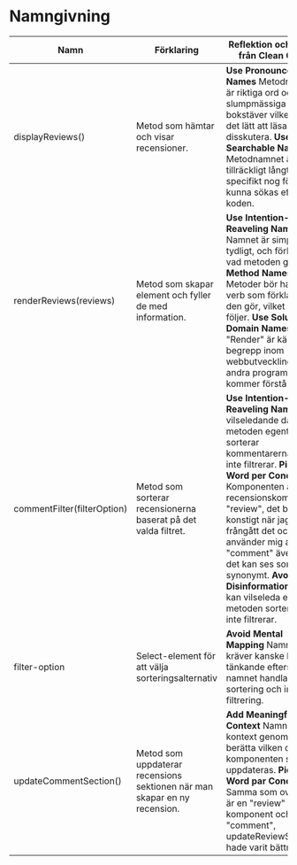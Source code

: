 # Namngivning

| Namn                        | Förklaring         | Reflektion och regler från Clean Code |
|-----------------------------|--------------------|---------------------------------------|
| displayReviews()            | Metod som hämtar och visar recensioner.                   |             **Use Pronounceable Names** Metodnamnet är riktiga ord och inte slumpmässiga bokstäver vilket gör det lätt att läsa och disskutera. **Use Searchable Names** Metodnamnet är tillräckligt långt och specifikt nog för att kunna sökas efter i koden.|
| renderReviews(reviews)      | Metod som skapar element och fyller de med information.                   | **Use Intention-Reaveling Names** Namnet är simpelt, tydligt, och förklarar vad metoden gör. **Method Names** Metoder bör ha ett verb som förklarar vad den gör, vilket denna följer. **Use Solution Domain Names** "Render" är känt begrepp inom webbutveckling som andra programmerare kommer förstå¨.|
| commentFilter(filterOption) | Metod som sorterar recensionerna baserat på det valda filtret.            |**Use Intention-Reaveling Names** Lite vilseledande då metoden egentligen sorterar kommentarerna och inte filtrerar. **Pick One Word per Concept** Komponenten är en recensionskomponent, "review", det blir konstigt när jag frångått det och använder mig av "comment" även om det kan ses som synonymt. **Avoid Disinformation** Filter kan vilseleda eftersom metoden sorterar och inte filtrerar. |
| filter-option               | Select-element för att välja sorteringsalternativ  | **Avoid Mental Mapping** Namnet kräver kanske lite tänkande eftersom namnet handlar om sortering och inte filtrering.                                      |
| updateCommentSection()      | Metod som uppdaterar recensions sektionen när man skapar en ny recension.                   | **Add Meaningful Context** Namnet ger kontext genom att berätta vilken del av komponenten som uppdateras. **Pick One Word par Concept** Samma som ovan, det är en "review" komponent och inte "comment", updateReviewSection hade varit bättre.|
